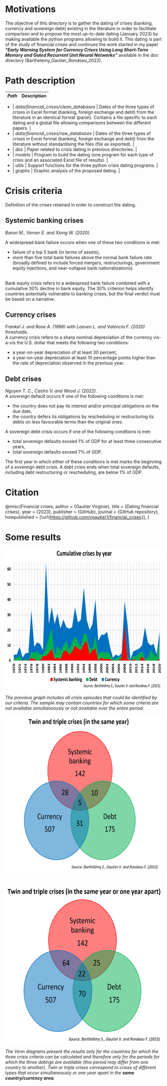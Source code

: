 # Motivations

The objective of this directory is to gather the dating of crises (banking, currency and sovereign debt) existing in the literature in order to facilitate comparison and to propose the most up-to-date dating (January 2023) by making available the python programs allowing to build it.
This dating is part of the study of financial crises and continues the work started in my paper ***"Early Warning System for Currency Crises Using Long Short-Term Memory and Gated Recurrent Unit Neural Networks"*** available in the *doc* directory (Barthelemy_Gautier_Rondeau_2022).



# Path description
| *Path* | Description |
|---|---|

- | *data/financial_crises/clean_databases* | Dates of the three types of crises in Excel format (banking, foreign exchange and debt) from the literature in an identical format (panel). Contains a file specific to each dating and a global file allowing comparisons between the different papers. | <br>
- | *data/financial_crises/raw_databases*   | Dates of the three types of crises in Excel format (banking, foreign exchange and debt) from the literature without standardising the files (file as exported).  |<br>
- | *doc*    | Paper related to crisis dating in previous directories. |<br>
- | *models* | Program to build the dating (one program for each type of crisis and an associated Excel file of results). |<br>
- | *utils*  | Support functions for the three python crisis dating programs. |<br>
- | *graphs* | Graphic analysis of the proposed dating. |<br>



# Crisis criteria
Definition of the crises retained in order to construct the dating.
<br>
## Systemic banking crises
*Baron M., Verner E. and Xiong W. (2020)*.

A widespread bank failure occurs when one of these two conditions is met:
- failure of a top 5 bank (in terms of assets),
- more than five total bank failures above the normal bank failure rate (broadly defined to include forced mergers, restructurings, government equity injections, and near-collapse bank nationalizations).
<br>
Bank equity crisis refers to a widespread bank failure combined with a cumulative 30% decline in bank equity. The 30% criterion helps identify countries potentially vulnerable to banking crises, but the final verdict must be based on a narrative.


## Currency crises
*Frankel J. and Rose A. (1996)* with *Laeven L. and Valencia F. (2020)* thresholds. 
<br>
A currency crisis refers to a sharp nominal depreciation of the currency vis-a-vis the U.S. dollar that meets the following two conditions:
-	a year-on-year depreciation of at least 30 percent,
-	a year-on-year depreciation at least 10 percentage points higher than the rate of depreciation observed in the previous year.


## Debt crises
*Nguyen T. C., Castro V. and Wood J. (2022)*.
<br>
 A sovereign default occurs if one of the following conditions is met:
- the country does not pay its interest and/or principal obligations on the due date,
- the country defers its obligations by rescheduling or restructuring its debts on less favourable terms than the original ones.


A sovereign debt crisis occurs if one of the following conditions is met:
- total sovereign defaults exceed 1% of GDP for at least three consecutive years, 
- total sovereign defaults exceed 7% of GDP. 


The first year in which either of these conditions is met marks the beginning of a sovereign debt crisis. A debt crisis ends when total sovereign defaults, including debt restructuring or rescheduling, are below 1% of GDP.


# Citation
@misc{Financial crises,
  author = {Gautier Virginie},
  title = {Dating financial crises},
  year = {2023},
  publisher = {GitHub},
  journal = {GitHub repository},
  howpublished = {\url{https://github.com/vgautier1/financial_crises}},
}


# Some results
<p align="center">
  <img width="600" height="450" src="graphs/BGR_cumulative_crises.PNG">
</p>

*The previous graph includes all crisis episodes that could be identified by our criteria. The sample may contain countries for which some criteria are not available simultaneously or not available over the entire period.*
<br>
<p align="center">
  <img width="550" height="500" src="graphs/BGR_twin_triple_same_year.PNG">
</p>
<br>
<p align="center">
  <img width="550" height="500" src="graphs/BGR_twin_triple_one_year_apart.PNG">
</p>

*The Venn diagrams present the results only for the countries for which the three crisis criteria can be calculated and therefore only for the periods for which the three datings are available (this period may differ from one country to another). Twin or triple crises correspond to crises of different types that occur simultaneously or one year apart in the **same country/currency area.***
